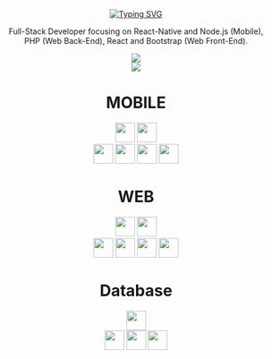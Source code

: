 <div align="center">
<a href="https://git.io/typing-svg"><img src="https://readme-typing-svg.demolab.com?font=Fira+Code&pause=1000&color=006AFF&center=true&vCenter=true&width=435&lines=Hi!+This+is+Paulo+👋;Welcome+to+my+Github+profile" alt="Typing SVG" /></a>

Full-Stack Developer focusing on React-Native and Node.js (Mobile),<br> PHP (Web Back-End), React and Bootstrap (Web Front-End).



 
<img align="center" src="http://github-readme-streak-stats.herokuapp.com?user=paulosvdd05&theme=transparent" />
 <br>
<img align="center" src="https://github-readme-stats.vercel.app/api/top-langs/?username=paulosvdd05&layout=compact&theme=transparent&hide=css,html&langs_count=4" />
 
 
<br>

  
  <div>
  <h1>MOBILE</h1>
    <img height='35em' src="https://img.shields.io/badge/React_Native-20232A?style=for-the-badge&logo=react&logoColor=61DAFB">
    <img height='35em' src="https://img.shields.io/badge/Node.js-43853D?style=for-the-badge&logo=node.js&logoColor=white"><br>
    <img height='35em' src="https://img.shields.io/badge/TypeScript-007ACC?style=for-the-badge&logo=typescript&logoColor=white">
    <img height='35em' src="https://img.shields.io/badge/JavaScript-323330?style=for-the-badge&logo=javascript&logoColor=F7DF1E">
   <img height='35em' src="https://img.shields.io/badge/Java-ED8B00?style=for-the-badge&logo=openjdk&logoColor=white">
   <img height='35em' src="https://img.shields.io/badge/Kotlin-B224EA?style=for-the-badge&logo=kotlin&logoColor=white">
    <br>
    <h1>WEB</h1>
    <img height='35em' src='https://img.shields.io/badge/React-20232A?style=for-the-badge&logo=react&logoColor=61DAFB'>
    <img height='35em' src='https://img.shields.io/badge/Bootstrap-563D7C?style=for-the-badge&logo=bootstrap&logoColor=white'>  <br>  
    <img height='35em' src='https://img.shields.io/badge/PHP-777BB4?style=for-the-badge&logo=php&logoColor=white'>
    <img height='35em' src="https://img.shields.io/badge/HTML5-E34F26?style=for-the-badge&logo=html5&logoColor=white">
    <img height='35em' src='https://img.shields.io/badge/CSS3-1572B6?style=for-the-badge&logo=css3&logoColor=white'>
    <img height='35em' src='https://img.shields.io/badge/Java-ED8B00?style=for-the-badge&logo=openjdk&logoColor=white'>
    <h1>Database</h1>
    <img height='35em' src='https://img.shields.io/badge/Microsoft_SQL_Server-CC2927?style=for-the-badge&logo=microsoft-sql-server&logoColor=white'><br>
    <img height='35em' src='https://img.shields.io/badge/MySQL-005C84?style=for-the-badge&logo=mysql&logoColor=white'>  
    <img height='35em' src='https://img.shields.io/badge/SQLite-07405E?style=for-the-badge&logo=sqlite&logoColor=white'>
    <img height='35em' src="https://img.shields.io/badge/PostgreSQL-316192?style=for-the-badge&logo=postgresql&logoColor=white">
    
    
  </div>
    </div>
  


 
